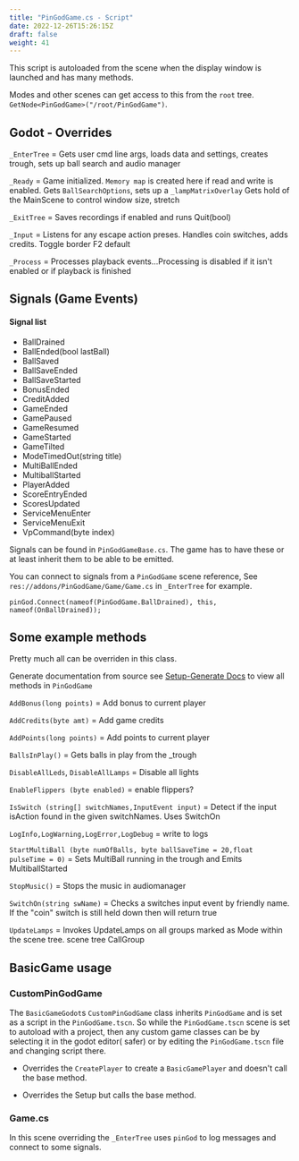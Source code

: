 ```yaml
---
title: "PinGodGame.cs - Script"
date: 2022-12-26T15:26:15Z
draft: false
weight: 41
---
```


This script is autoloaded from the scene when the display window is launched and has many methods.

Modes and other scenes can get access to this from the `root` tree.  `GetNode<PinGodGame>("/root/PinGodGame")`.

## Godot - Overrides

`_EnterTree` = Gets user cmd line args, loads data and settings, creates trough, sets up ball search and audio manager

`_Ready` = Game initialized. `Memory map` is created here if read and write is enabled. Gets `BallSearchOptions`, sets up a `_lampMatrixOverlay` Gets hold of the MainScene to control window size, stretch

`_ExitTree` = Saves recordings if enabled and runs Quit(bool)

`_Input` = Listens for any escape action preses. Handles coin switches, adds credits. Toggle border F2 default

`_Process` = Processes playback events...Processing is disabled if it isn't enabled or if playback is finished

## Signals (Game Events)

#### Signal list
- BallDrained
- BallEnded(bool lastBall)
- BallSaved
- BallSaveEnded
- BallSaveStarted
- BonusEnded
- CreditAdded
- GameEnded
- GamePaused
- GameResumed
- GameStarted
- GameTilted
- ModeTimedOut(string title)
- MultiBallEnded
- MultiballStarted
- PlayerAdded
- ScoreEntryEnded
- ScoresUpdated
- ServiceMenuEnter
- ServiceMenuExit
- VpCommand(byte index)

Signals can be found in `PinGodGameBase.cs`. The game has to have these or at least inherit them to be able to be emitted.

You can connect to signals from a `PinGodGame` scene reference, See `res://addons/PinGodGame/Game/Game.cs` in `_EnterTree` for example.

`pinGod.Connect(nameof(PinGodGame.BallDrained), this, nameof(OnBallDrained));`

## Some example methods

Pretty much all can be overriden in this class. 

Generate documentation from source see [Setup-Generate Docs](../wiki/01.-Setup) to view all methods in `PinGodGame`

`AddBonus(long points)` = Add bonus to current player

`AddCredits(byte amt)` = Add game credits

`AddPoints(long points)` = Add points to current player

`BallsInPlay()` = Gets balls in play from the _trough

`DisableAllLeds`, `DisableAllLamps` = Disable all lights

`EnableFlippers	(byte enabled)` = enable flippers?

`IsSwitch (string[] switchNames,InputEvent input)` = Detect if the input isAction found in the given switchNames. Uses SwitchOn 

`LogInfo,LogWarning,LogError,LogDebug` = write to logs

`StartMultiBall	(byte numOfBalls, byte ballSaveTime = 20,float 	pulseTime = 0)` = Sets MultiBall running in the trough and Emits MultiballStarted

`StopMusic()` = Stops the music in audiomanager

`SwitchOn(string swName)` = Checks a switches input event by friendly name. If the "coin" switch is still held down then will return true

`UpdateLamps` = Invokes UpdateLamps on all groups marked as Mode within the scene tree. scene tree CallGroup

## BasicGame usage

### CustomPinGodGame

The `BasicGameGodot`s `CustomPinGodGame` class inherits `PinGodGame` and is set as a script in the `PinGodGame.tscn`. So while the `PinGodGame.tscn` scene is set to autoload with a project, then any custom game classes can be by selecting it in the godot editor( safer) or by editing the `PinGodGame.tscn` file and changing script there.

- Overrides the `CreatePlayer` to create a `BasicGamePlayer` and doesn't call the base method.

- Overrides the Setup but calls the base method.

### Game.cs

In this scene overriding the `_EnterTree` uses `pinGod` to log messages and connect to some signals. 